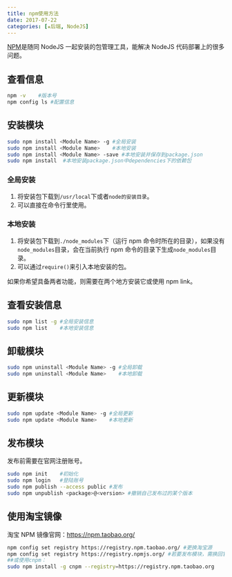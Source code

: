 ```yaml
---
title: npm使用方法
date: 2017-07-22
categories: [✬后端, NodeJS]
---
```


[NPM](https://www.npmjs.com/)是随同 NodeJS 一起安装的包管理工具，能解决 NodeJS 代码部署上的很多问题。

<!--more-->

## 查看信息

```bash
npm -v    #版本号
npm config ls #配置信息
```

## 安装模块

```bash
sudo npm install <Module Name> -g #全局安装
sudo npm install <Module Name>    #本地安装
sudo npm install <Module Name> -save #本地安装并保存到package.json
sudo npm install  #本地安装package.json中dependencies下的依赖包
```

### 全局安装

1. 将安装包下载到`/usr/local`下或者`node的安装目录`。
2. 可以直接在命令行里使用。

### 本地安装

1. 将安装包下载到`./node_modules`下（运行 npm 命令时所在的目录），如果没有`node_modules`目录，会在当前执行 npm 命令的目录下生成`node_modules`目录。
2. 可以通过`require()`来引入本地安装的包。

如果你希望具备两者功能，则需要在两个地方安装它或使用 npm link。

## 查看安装信息

```bash
sudo npm list -g #全局安装信息
sudo npm list    #本地安装信息
```

## 卸载模块

```bash
sudo npm uninstall <Module Name> -g #全局卸载
sudo npm uninstall <Module Name>    #本地卸载
```

## 更新模块

```bash
sudo npm update <Module Name> -g #全局更新
sudo npm update <Module Name>    #本地更新
```

## 发布模块

发布前需要在官网注册账号。

```bash
sudo npm init    #初始化
sudo npm login   #登陆账号
sudo npm publish --access public #发布
sudo npm unpublish <package>@<version> #撤销自己发布过的某个版本
```

## 使用淘宝镜像

淘宝 NPM 镜像官网：https://npm.taobao.org/

```bash
npm config set registry https://registry.npm.taobao.org/ #更换淘宝源
npm config set registry https://registry.npmjs.org/ #若要发布模块，需换回官方源
##或使用cnpm：
sudo npm install -g cnpm --registry=https://registry.npm.taobao.org
```
